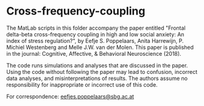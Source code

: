 # Cross-frequency-coupling

The MatLab scripts in this folder accompany the paper entitled "Frontal delta-beta cross-frequency coupling in high and low social anxiety: An index of stress regulation?", by Eefje S. Poppelaars, Anita Harrewijn, P. Michiel Westenberg and Melle J.W. van der Molen. This paper is published in the journal: Cognitive, Affective, & Behavioral Neuroscience (2018).

The code runs simulations and analyses that are discussed in the paper.
Using the code without following the paper may lead to confusion, incorrect data analyses, and misinterpretations of results. The authors assume no responsibility for inappropriate or incorrect use of this code.

For correspondence: eefjes.poppelaars@sbg.ac.at
